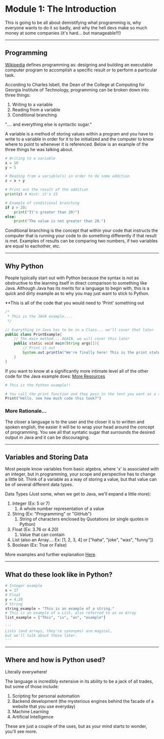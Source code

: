 # Module 1: The Introduction
This is going to be all about demistifying what programming is, why everyone wants to do it so badly, and why the hell devs make so much money at some companies (it's hard... but manageable!!!)
___

## Programming
[Wikipedia](https://en.wikipedia.org/wiki/Computer_programming) defines programming as: designing and building an executable computer program to accomplish a specific result or to perform a particular task.

According to Charles Isbell, the Dean of the College at Computing for Georgia Institute of Technology, programming can be broken down into three things:
1. Writing to a variable
2. Reading from a variable
3. Conditional branching

".... and everything else is syntactic sugar."  

A variable is a method of storing values within a program and you have to write to a variable in order for it to be initialized and the computer to know where to point to whenever it is referenced. Below is an example of the three things he was talking about.

```Python
# Writing to a variable
x = 10
y = 5

# Reading from a variable(s) in order to do some addition
z = x + y

# Print out the result of the addition
print(z) # Hint: it's 15

# Example of conditional branching
if z > 20:
	print("It's greater than 20!")
else:
	print("The value is not greater than 20.")

```

Conditional branching is the concept that within your code that instructs the computer that is running your code to do something differently if that result is met. Examples of results can be comparing two numbers, if two variables are equal to eachother, etc.

---
## Why Python

People typically start out with Python because the syntax is not as obstructive to the learning itself in direct comparison to something like Java. Although Java has its merits for a language to begin with, this is a quick and dirty example as to why you may just want to stick to Python.

**This is all of the code that you would need to 'Print' something out

```Java
/*
 * This is the JAVA example....
 */

// Everything in Java has to be in a Class... we'll cover that later
public class PrintExample{
	// The main method... AGAIN, we will cover this later
	public static void main(String args[]){
		// Print it out
		System.out.println("We're finally here! This is the print statement");
	}
}
```

If you want to know at a significantly more intimate level all of the other code for the Java example does: [More Resources](https://www.geeksforgeeks.org/system-out-println-in-java/?ref=lbp)

```Python
# This is the Python example!!

# You call the print function and they pass in the text you want as a string.
Print("Hello. see how much code this took?")
```

### More Rationale...
The closer a language is to the user and the closer it is to written and spoken english, the easier it will be to wrap your head around the concept of programming. You see all that syntatic sugar that surrounds the desired output in Java and it can be discouraging.

---

## Variables and Storing Data
Most people know variables from basic algebra, where 'x' is associated with an integer, but in programming, your scope and perspective has to change a little bit. Think of a variable as a way of storing a value, but that value can be of several different data types. 

Data Types (Just some, when we get to Java, we'll expand a little more):
1. Integer (Ex: 5 or 7)
	1. A whole number representation of a value
2. String (Ex: "Programming" or "GitHub")
	1. String of characters enclosed by Quotations (or single quotes in Python)
3. Float (Ex: 3.76 or 4.20)
	1. Value that can contain 
4. List (also an Array.... Ex: [1, 2, 3, 4] or ["haha", "joke", "was", "funny"])
5. Boolean (Ex: True or False)

More examples and further explanation [Here](https://www.w3schools.com/python/python_datatypes.asp).

---

## What do these look like in Python?

```Python
# Integer example
x = 17
# Float
y = 4.20
# String
string_example = "This is an example of a string."
# This is an example of a List, also referred to as an Array
list_example = ["This", "is", "an", "example"]

'''
Lists (and arrays, they're synonyms) are magical, 
but we'll talk about those later.
'''
```

---

## Where and how is Python used? 

Literally everywhere!

The language is incredibly extensive in its ability to be a jack of all trades, but some of those include:
1. Scripting for personal automation
2. Backend development (the mysterious engines behind the facade of a website that you use everyday)
3. Machine Learning
4. Artificial Intelligence

These are just a couple of the uses, but as your mind starts to wonder, you'll see more.
